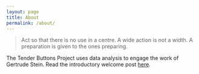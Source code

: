 ```yaml
---
layout: page
title: About
permalink: /about/
---
```


> Act so that there is no use in a centre. A wide action is not a width. A preparation is given to the ones preparing.

The Tender Buttons Project uses data analysis to engage the work of Gertrude Stein. Read the introductory welcome post [here](https://a-location-1.github.io/tender-buttons/2024/08/10/Project-Introduction.html).
